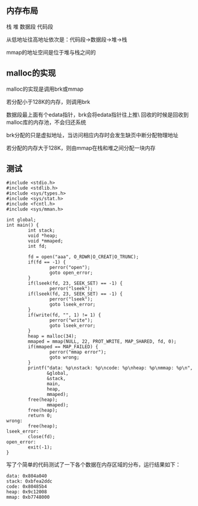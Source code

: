 ## 内存布局

栈
堆
数据段
代码段

从低地址往高地址依次是：代码段->数据段->堆->栈

mmap的地址空间是位于堆与栈之间的

## malloc的实现

malloc的实现是调用brk或mmap

若分配小于128K的内存，则调用brk

数据段最上面有个edata指针，brk会将edata指针往上推\\ 回收的时候是回收到malloc库的内存池，不会归还系统

brk分配的只是虚拟地址，当访问相应内存时会发生缺页中断分配物理地址

若分配的内存大于128K，则由mmap在栈和堆之间分配一块内存

## 测试

```
#include <stdio.h>
#include <stdlib.h>
#include <sys/types.h>
#include <sys/stat.h>
#include <fcntl.h>
#include <sys/mman.h>

int global;
int main() {
        int stack;
        void *heap;
        void *mmaped;
        int fd;

        fd = open("aaa", O_RDWR|O_CREAT|O_TRUNC);
        if(fd == -1) {
                perror("open");
                goto open_error;
        }
        if(lseek(fd, 23, SEEK_SET) == -1) {
                perror("lseek");
        if(lseek(fd, 23, SEEK_SET) == -1) {
                perror("lseek");
                goto lseek_error;
        }
        if(write(fd, "", 1) != 1) {
                perror("write");
                goto lseek_error;
        }
        heap = malloc(34);
        mmaped = mmap(NULL, 22, PROT_WRITE, MAP_SHARED, fd, 0);
        if(mmaped == MAP_FAILED) {
                perror("mmap error");
                goto wrong;
        }
        printf("data: %p\nstack: %p\ncode: %p\nheap: %p\nmmap: %p\n",
               &global,
               &stack,
               main,
               heap,
               mmaped);
        free(heap);
               mmaped);
        free(heap);
        return 0;
wrong:
        free(heap);
lseek_error:
        close(fd);
open_error:
        exit(-1);
}
```

写了个简单的代码测试了一下各个数据在内存区域的分布，运行结果如下：

    data: 0x804a040
    stack: 0xbfea2ddc
    code: 0x80485b4
    heap: 0x9c12008
    mmap: 0xb7748000

